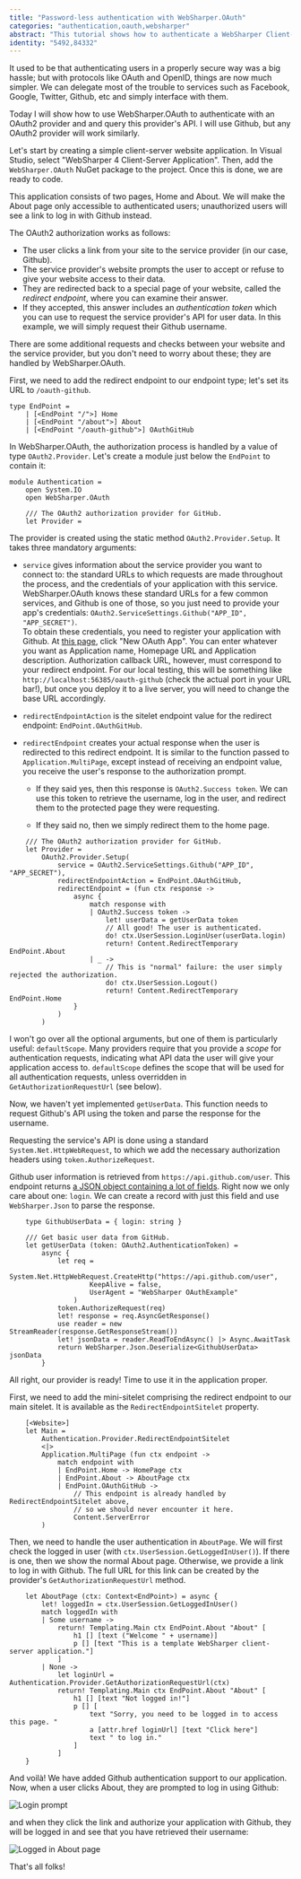 ```yaml
---
title: "Password-less authentication with WebSharper.OAuth"
categories: "authentication,oauth,websharper"
abstract: "This tutorial shows how to authenticate a WebSharper Client-Server Application with an OAuth2 service and query its API."
identity: "5492,84332"
---
```

It used to be that authenticating users in a properly secure way was a big hassle; but with protocols like OAuth and OpenID, things are now much simpler. We can delegate most of the trouble to services such as Facebook, Google, Twitter, Github, etc and simply interface with them.

Today I will show how to use WebSharper.OAuth to authenticate with an OAuth2 provider and and query this provider's API. I will use Github, but any OAuth2 provider will work similarly.

Let's start by creating a simple client-server website application. In Visual Studio, select "WebSharper 4 Client-Server Application". Then, add the `WebSharper.OAuth` NuGet package to the project. Once this is done, we are ready to code.

This application consists of two pages, Home and About. We will make the About page only accessible to authenticated users; unauthorized users will see a link to log in with Github instead.

The OAuth2 authorization works as follows:

- The user clicks a link from your site to the service provider (in our case, Github).
- The service provider's website prompts the user to accept or refuse to give your website access to their data.
- They are redirected back to a special page of your website, called the *redirect endpoint*, where you can examine their answer.
- If they accepted, this answer includes an *authentication token* which you can use to request the service provider's API for user data. In this example, we will simply request their Github username.

There are some additional requests and checks between your website and the service provider, but you don't need to worry about these; they are handled by WebSharper.OAuth.

First, we need to add the redirect endpoint to our endpoint type; let's set its URL to `/oauth-github`.

```
type EndPoint =
    | [<EndPoint "/">] Home
    | [<EndPoint "/about">] About
    | [<EndPoint "/oauth-github">] OAuthGitHub
```

In WebSharper.OAuth, the authorization process is handled by a value of type `OAuth2.Provider`. Let's create a module just below the `EndPoint` to contain it:

```
module Authentication =
    open System.IO
    open WebSharper.OAuth

    /// The OAuth2 authorization provider for GitHub.
    let Provider =
```

The provider is created using the static method `OAuth2.Provider.Setup`. It takes three mandatory arguments:

* `service` gives information about the service provider you want to connect to: the standard URLs to which requests are made throughout the process, and the credentials of your application with this service.  
    WebSharper.OAuth knows these standard URLs for a few common services, and Github is one of those, so you just need to provide your app's credentials: `OAuth2.ServiceSettings.Github("APP_ID", "APP_SECRET")`.  
    To obtain these credentials, you need to register your application with Github. At [this page](https://github.com/settings/developers), click "New OAuth App". You can enter whatever you want as Application name, Homepage URL and Application description. Authorization callback URL, however, must correspond to your redirect endpoint. For our local testing, this will be something like `http://localhost:56385/oauth-github` (check the actual port in your URL bar!), but once you deploy it to a live server, you will need to change the base URL accordingly.

* `redirectEndpointAction` is the sitelet endpoint value for the redirect endpoint: `EndPoint.OAuthGitHub`.

* `redirectEndpoint` creates your actual response when the user is redirected to this redirect endpoint. It is similar to the function passed to `Application.MultiPage`, except instead of receiving an endpoint value, you receive the user's response to the authorization prompt.

    * If they said yes, then this response is `OAuth2.Success token`. We can use this token to retrieve the username, log in the user, and redirect them to the protected page they were requesting.
    
    * If they said no, then we simply redirect them to the home page.

```
    /// The OAuth2 authorization provider for GitHub.
    let Provider =
        OAuth2.Provider.Setup(
            service = OAuth2.ServiceSettings.Github("APP_ID", "APP_SECRET"),
            redirectEndpointAction = EndPoint.OAuthGitHub,
            redirectEndpoint = (fun ctx response ->
                async {
                    match response with
                    | OAuth2.Success token ->
                        let! userData = getUserData token
                        // All good! The user is authenticated.
                        do! ctx.UserSession.LoginUser(userData.login)
                        return! Content.RedirectTemporary EndPoint.About
                    | _ ->
                        // This is "normal" failure: the user simply rejected the authorization.
                        do! ctx.UserSession.Logout()
                        return! Content.RedirectTemporary EndPoint.Home
                }
            )
        )
```

I won't go over all the optional arguments, but one of them is particularly useful: `defaultScope`. Many providers require that you provide a *scope* for authentication requests, indicating what API data the user will give your application access to. `defaultScope` defines the scope that will be used for all authentication requests, unless overridden in `GetAuthorizationRequestUrl` (see below).

Now, we haven't yet implemented `getUserData`. This function needs to request Github's API using the token and parse the response for the username.

Requesting the service's API is done using a standard `System.Net.HttpWebRequest`, to which we add the necessary authorization headers using `token.AuthorizeRequest`.

Github user information is retrieved from `https://api.github.com/user`. This endpoint returns [a JSON object containing a lot of fields](https://developer.github.com/v3/users/#get-the-authenticated-user). Right now we only care about one: `login`. We can create a record with just this field and use `WebSharper.Json` to parse the response.

```
    type GithubUserData = { login: string }

    /// Get basic user data from GitHub.
    let getUserData (token: OAuth2.AuthenticationToken) =
        async {
            let req =
                System.Net.HttpWebRequest.CreateHttp("https://api.github.com/user",
                    KeepAlive = false,
                    UserAgent = "WebSharper OAuthExample"
                )
            token.AuthorizeRequest(req)
            let! response = req.AsyncGetResponse()
            use reader = new StreamReader(response.GetResponseStream())
            let! jsonData = reader.ReadToEndAsync() |> Async.AwaitTask
            return WebSharper.Json.Deserialize<GithubUserData> jsonData
        }
```

All right, our provider is ready! Time to use it in the application proper.

First, we need to add the mini-sitelet comprising the redirect endpoint to our main sitelet. It is available as the `RedirectEndpointSitelet` property.

```
    [<Website>]
    let Main =
        Authentication.Provider.RedirectEndpointSitelet
        <|>
        Application.MultiPage (fun ctx endpoint ->
            match endpoint with
            | EndPoint.Home -> HomePage ctx
            | EndPoint.About -> AboutPage ctx
            | EndPoint.OAuthGitHub ->
                // This endpoint is already handled by RedirectEndpointSitelet above,
                // so we should never encounter it here.
                Content.ServerError
        )
```

Then, we need to handle the user authentication in `AboutPage`. We will first check the logged in user (with `ctx.UserSession.GetLoggedInUser()`). If there is one, then we show the normal About page. Otherwise, we provide a link to log in with Github. The full URL for this link can be created by the provider's `GetAuthorizationRequestUrl` method.

```
    let AboutPage (ctx: Context<EndPoint>) = async {
        let! loggedIn = ctx.UserSession.GetLoggedInUser()
        match loggedIn with
        | Some username ->
            return! Templating.Main ctx EndPoint.About "About" [
                h1 [] [text ("Welcome " + username)]
                p [] [text "This is a template WebSharper client-server application."]
            ]
        | None ->
            let loginUrl = Authentication.Provider.GetAuthorizationRequestUrl(ctx)
            return! Templating.Main ctx EndPoint.About "About" [
                h1 [] [text "Not logged in!"]
                p [] [
                    text "Sorry, you need to be logged in to access this page. "
                    a [attr.href loginUrl] [text "Click here"]
                    text " to log in."
                ]
            ]
    }
```

And voilà! We have added Github authentication support to our application. Now, when a user clicks About, they are prompted to log in using Github:

![Login prompt](https://imgur.com/bux26F1l.png)

and when they click the link and authorize your application with Github, they will be logged in and see that you have retrieved their username:

![Logged in About page](https://imgur.com/jl6I4Mtl.png)

That's all folks!